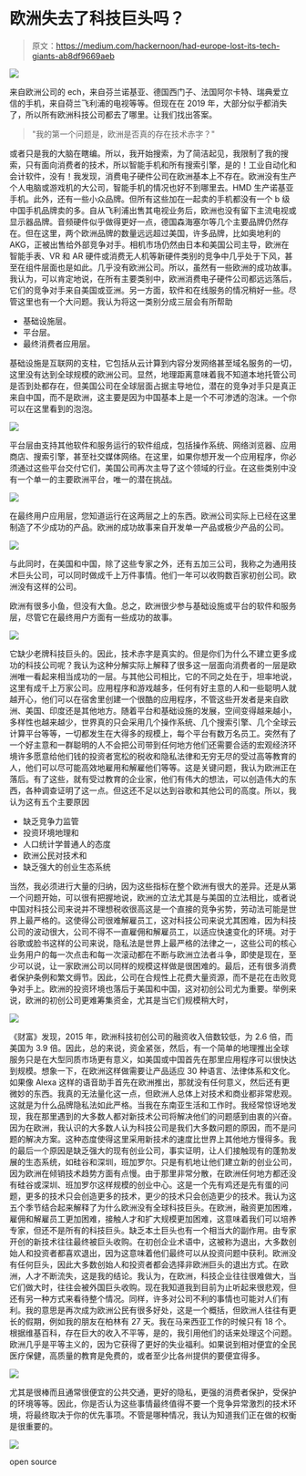# 欧洲失去了科技巨头吗？

> 原文：<https://medium.com/hackernoon/had-europe-lost-its-tech-giants-ab8df9669aeb>

![](img/5066e6e5e173dbe2e48f274178b8c217.png)

来自欧洲公司的 ech，来自芬兰诺基亚、德国西门子、法国阿尔卡特、瑞典爱立信的手机，来自荷兰飞利浦的电视等等。但现在在 2019 年，大部分似乎都消失了，所以所有欧洲科技公司都去了哪里。让我们找出答案。

> "我的第一个问题是，欧洲是否真的存在技术赤字？"

或者只是我的大脑在瞎编。所以，我开始搜索，为了简洁起见，我限制了我的搜索，只有面向消费者的技术，所以智能手机和所有搜索引擎，是的！工业自动化和会计软件，没有！我发现，消费电子硬件公司在欧洲基本上不存在。欧洲没有生产个人电脑或游戏机的大公司，智能手机的情况也好不到哪里去。HMD 生产诺基亚手机。此外，还有一些小众品牌。但所有这些加在一起卖的手机都没有一个 b 级中国手机品牌卖的多。自从飞利浦出售其电视业务后，欧洲也没有留下主流电视或显示器品牌。音频硬件似乎做得更好一点，德国森海塞尔等几个主要品牌仍然存在。但在这里，两个欧洲品牌的数量远远超过美国，许多品牌，比如奥地利的 AKG，正被出售给外部竞争对手。相机市场仍然由日本和美国公司主导，欧洲在智能手表、VR 和 AR 硬件或消费无人机等新硬件类别的竞争中几乎处于下风，甚至在组件层面也是如此。几乎没有欧洲公司。所以，虽然有一些欧洲的成功故事。我认为，可以肯定地说，在所有主要类别中，欧洲消费电子硬件公司都远远落后，它们的竞争对手来自美国或亚洲。另一方面，软件和在线服务的情况稍好一些。尽管这里也有一个大问题。我认为将这一类别分成三层会有所帮助

*   基础设施层。
*   平台层。
*   最终消费者应用层。

基础设施是互联网的支柱，它包括从云计算到内容分发网络甚至域名服务的一切，这里没有达到全球规模的欧洲公司。显然，地理距离意味着我不知道本地托管公司是否到处都存在，但美国公司在全球层面占据主导地位，潜在的竞争对手只是真正来自中国，而不是欧洲，这主要是因为中国基本上是一个不可渗透的泡沫。一个你可以在这里看到的泡泡。

![](img/76adec7a9bd03ad54f85cddf39dca53e.png)

平台层由支持其他软件和服务运行的软件组成，包括操作系统、网络浏览器、应用商店、搜索引擎，甚至社交媒体网络。在这里，如果你想开发一个应用程序，你必须通过这些平台交付它们，美国公司再次主导了这个领域的行业。在这些类别中没有一个单一的主要欧洲平台，唯一的潜在挑战。

![](img/32dd18237e45f392c35f7258966d35cc.png)

在最终用户应用层，您知道运行在这两层之上的东西。欧洲公司实际上已经在这里制造了不少成功的产品。欧洲的成功故事来自开发单一产品或极少产品的公司。

![](img/8f82136e695265797cff4104a4c67a00.png)

与此同时，在美国和中国，除了这些专家之外，还有五加三公司，我称之为通用技术巨头公司，可以同时做成千上万件事情。他们一年可以收购数百家初创公司。欧洲没有这样的公司。

欧洲有很多小鱼，但没有大鱼。总之，欧洲很少参与基础设施或平台的软件和服务层，尽管它在最终用户方面有一些成功的故事。

![](img/7930ccd0751a0cb017c94497da7ec734.png)

它缺少老牌科技巨头的。因此，技术赤字是真实的。但是你们为什么不建立更多成功的科技公司呢？我认为这种分解实际上解释了很多这一层面向消费者的一层是欧洲唯一看起来相当成功的一层。与其他公司相比，它的不同之处在于，坦率地说，这里有成千上万家公司。应用程序和游戏越多，任何有好主意的人和一些聪明人就越开心，他们可以在宿舍里创建一个很酷的应用程序，不管这些开发者是来自欧洲、美国、印度还是其他地方。随着平台和基础设施的发展，空间变得越来越小，多样性也越来越少，世界真的只会采用几个操作系统、几个搜索引擎、几个全球云计算平台等等，一切都发生在大得多的规模上，每个平台有数万名员工。突然有了一个好主意和一群聪明的人不会把公司带到任何地方他们还需要合适的宏观经济环境许多愿意给他们钱的投资者宽松的税收和隐私法律和无穷无尽的受过高等教育的人，他们可以尽可能高效地雇用和解雇他们等等。这是关键问题，我认为欧洲正在落后。有了这些，就有受过教育的企业家，他们有伟大的想法，可以创造伟大的东西，各种调查证明了这一点。但这还不足以达到谷歌和其他公司的高度。所以，我认为这有五个主要原因

*   缺乏竞争力监管
*   投资环境地理和
*   人口统计学普通人的态度
*   欧洲公民对技术和
*   缺乏强大的创业生态系统

当然，我必须进行大量的归纳，因为这些指标在整个欧洲有很大的差异。还是从第一个问题开始，可以很有把握地说，欧洲的立法尤其是与美国的立法相比，或者说中国对科技公司来说并不理想税收很高这是一个直接的竞争劣势，劳动法可能是世界上最严格的。这使得公司很难解雇员工，这对科技公司来说尤其困难，因为科技公司的波动很大，公司不得不一直雇佣和解雇员工，以适应快速变化的环境。对于谷歌或脸书这样的公司来说，隐私法是世界上最严格的法律之一，这些公司的核心业务用户的每一次点击和每一次滚动都在不断与欧洲立法者斗争，即使是现在，至少可以说，让一家欧洲公司以同样的规模这样做是很困难的。最后，还有很多消费者保护条例和繁文缛节。因此，公司在合规性上花费大量资源，而不是花在击败竞争对手上。欧洲的投资环境也落后于美国和中国，这对初创公司尤为重要。举例来说，欧洲的初创公司更难筹集资金，尤其是当它们规模稍大时，

![](img/4473164f69e1d51242e17a03950fb4cf.png)

《财富》发现，2015 年，欧洲科技初创公司的融资收入倍数较低，为 2.6 倍，而美国为 3.9 倍。因此，总的来说，资金紧张，然后，有一个简单的地理推出全球服务只是在大型同质市场更有意义，如美国或中国首先在那里应用程序可以很快达到规模。想象一下，在欧洲这样做需要让产品适应 30 种语言、法律体系和文化。如果像 Alexa 这样的语音助手首先在欧洲推出，那就没有任何意义，然后还有更微妙的东西。我真的无法量化这一点，但欧洲人总体上对技术和商业都非常悲观。这就是为什么品牌隐私法如此严格。当我在东南亚生活和工作时。我经常惊讶地发现，我在那里遇到的大多数人都对新技术公司将解决他们的问题感到由衷的兴奋。因为在欧洲，我认识的大多数人认为科技公司是我们大多数问题的原因，而不是问题的解决方案。这种态度使得这里采用新技术的速度比世界上其他地方慢得多。我的最后一个原因是缺乏强大的现有创业公司，事实证明，让人们接触现有的蓬勃发展的生态系统，如硅谷和深圳，班加罗尔。只是有机地让他们建立新的创业公司，因为欧洲在倾销技术趋势方面有点慢。由于那里非常分散，在欧洲任何地方都还没有硅谷或深圳、班加罗尔这样规模的创业中心。这是一个先有鸡还是先有蛋的问题，更多的技术只会创造更多的技术，更少的技术只会创造更少的技术。我认为这五个季节结合起来解释了为什么欧洲没有全球科技巨头。在欧洲，融资更加困难，雇佣和解雇员工更加困难，接触人才和扩大规模更加困难，这意味着我们可以培养专家，但还不是所有的科技巨头。缺乏本土巨头也有一个相当大的副作用。由专家开创的新技术往往最终被巨头收购。在初创企业术语中，这被称为退出，大多数创始人和投资者都喜欢退出，因为这意味着他们最终可以从投资问题中获利。欧洲没有任何巨头，因此大多数创始人和投资者都会选择非欧洲巨头的退出方式。在欧洲，人才不断流失，这是我的结论。我认为，在欧洲，科技企业往往很难做大，当它们做大时，往往会被外国巨头收购。现在我知道我到目前为止听起来很悲观，但还有另一种方式来看待整个情况。同样，许多对公司不利的事情也可能对人们有利。我的意思是再次成为欧洲公民有很多好处，这是一个概括，但欧洲人往往有更长的假期，例如我的朋友在柏林有 27 天。我在马来西亚工作的时候只有 18 个。根据维基百科，存在巨大的收入不平等，是的，我引用他们的话来处理这个问题。欧洲几乎是平等主义的，因为它获得了更好的失业福利。如果说到相对便宜的全民医疗保健，高质量的教育是免费的，或者至少比各州提供的要便宜得多。

![](img/7c12aa0104149d7637b7bd1cd656c5ea.png)

尤其是很棒而且通常很便宜的公共交通，更好的隐私，更强的消费者保护，受保护的环境等等。因此，你是否认为这些事情最终值得不要一个竞争异常激烈的技术环境，将最终取决于你的优先事项。不管是哪种情况，我认为知道我们正在做的权衡是很重要的。

![](img/6758180a2eca1a1d2bbb2e1ca2a65c0f.png)

open source